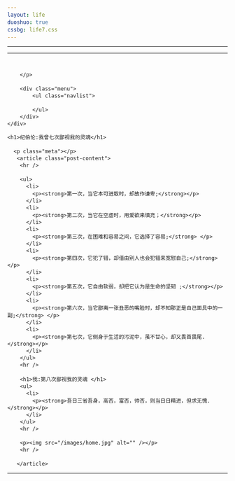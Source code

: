 ```yaml
---
layout: life
duoshuo: true
cssbg: life7.css
---      
```


----------

******
<div class="container">
    <div class="header">
        <h1>
            <a style="color: #000;" href="/"></a>
        </h1>
        <p class="sub">
            
        </p>

        <div class="menu">
            <ul class="navlist">
                
            </ul>
        </div>
    </div>

  <div class="post">

	<h1>纪伯伦:我曾七次鄙视我的灵魂</h1>

      <p class="meta"></p>
       <article class="post-content">
        <hr />

        <ul>
          <li>
            <p><strong>第一次，当它本可进取时，却故作谦卑;</strong></p>
          </li>
          <li>
            <p><strong>第二次，当它在空虚时，用爱欲来填充；</strong></p>
          </li>
          <li>
            <p><strong>第三次，在困难和容易之间，它选择了容易;</strong> </p>
          </li>
          <li>
            <p><strong>第四次，它犯了错，却借由别人也会犯错来宽慰自己;</strong></p>
          </li>
          <li>
            <p><strong>第五次，它自由软弱，却把它认为是生命的坚韧 ;</strong></p>
          </li>
          <li>
            <p><strong>第六次，当它鄙夷一张丑恶的嘴脸时，却不知那正是自己面具中的一副;</strong> </p>
          </li>
          <li>
            <p><strong>第七次，它侧身于生活的污泥中，虽不甘心，却又畏首畏尾.</strong></p>
          </li>
        </ul>
        <hr />

        <h1>我:第八次鄙视我的灵魂 </h1>
        <ul>
          <li>
            <p><strong>吾日三省吾身，高否，富否，帅否，则当日日精进，但求无愧.</strong></p>
          </li>
        </ul>
        <hr />

        <p><img src="/images/home.jpg" alt="" /></p>
        <hr />

       </article>
  </div>

</div>


******

 

